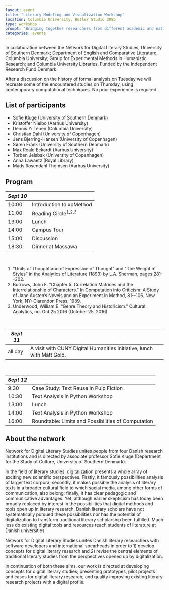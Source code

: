 ```yaml
---
layout: event
title: "Literary Modeling and Visualization Workshop"
location: Columbia University, Butler Studio 208b
type: workshop
prompt: "Bringing together researchers from different academic and national traditions, this workshop explores the limits and the possibilities of formal literary analysis."
categories: events
---
```


In collaboration between the Network for Digital Literary Studies, University of Southern
Denmark; Department of English and Comparative Literature, Columbia University; Group for
Experimental Methods in Humanistic Research; and Columbia University Libraries. Funded by the
Independent Research Fund Denmark.

After a discussion on the history of formal analysis on Tuesday we will recreate some of the
encountered studies on Thursday, using contemporary computational techniques. No prior
experience is required.

## List of participants

- Sofie Kluge (University of Southern Denmark)
- Kristoffer Nielbo (Aarhus University)
- Dennis Yi Tenen (Columbia University)
- Christian Dahl (University of Copenhagen)
- Jens Bjerring-Hansen (University of Copenhagen)
- Søren Frank (University of Southern Denmark)
- Max Roald Eckardt (Aarhus University)
- Torben Jelsbak (University of Copenhagen)
- Anna Lawaetz (Royal Library)
- Mads Rosendahl Thomsen (Aarhus University)

## Program

| *Sept 10*     |                                |
| ------------- | -------------------------      |
| 10:00         | Introduction to xpMethod       |
| 11:00         | Reading Circle<sup>1,2,3</sup> |
| 13:00         | Lunch                          |
| 14:00         | Campus Tour                    |
| 15:00         | Discussion                     |
| 18:30         | Dinner at Massawa              |

<br>

1. "Units of Thought and of Expression of Thought" and "The Weight of Styles" in the Analytics
   of Literature (1893) by L.A. Sherman, pages 281--302.
2. Burrows, John F. “Chapter 5: Correlation Matrices and the Interrelationship of Characters.”
   In Computation into Criticism: A Study of Jane Austen’s Novels and an Experiment in Method,
81--106. New York, NY: Clarendon Press, 1989.
3. Underwood, William E. “Genre Theory and Historicism.” Cultural Analytics, no. Oct 25 2016
   (October 25, 2016).

<br>

| *Sept 11*     |                                                                        |
| ------------- | -------------------------                                              |
| all day       | A visit with CUNY Digital Humanities Initiative, lunch with Matt Gold. |

<br>

| *Sept 12*     |                                                     |
| ------------- | -------------------------------------------------   |
| 9:30          | Case Study: Text Reuse in Pulp Fiction              |
| 10:30         | Text Analysis in Python Workshop                    |
| 13:00         | Lunch                                               |
| 14:00         | Text Analysis in Python Workshop                    |
| 16:00         | Roundtable: Limits and Possibilities of Computation |

## About the network

Network for Digital Literary Studies unites people from four Danish research institutions and
is directed by associate professor Sofie Kluge (Department for the Study of Culture, University
of Southern Denmark).

In the field of literary studies, digitalization presents a whole array of exciting new
scientific perspectives. Firstly, it famously possibilities analysis of larger text corpora;
secondly, it makes possible the analysis of literary texts in a broader cultural field to which
social media, among other forms of communication, also belong; finally, it has clear pedagogic
and communicative advantages. Yet, although earlier skepticism has today been broadly replaced
by interest in the possibilities that digital methods and tools open up in literary research,
Danish literary scholars have not systematically pursued these possibilities nor has the
potential of digitalization to transform traditional literary scholarship been fulfilled. Much
less do existing digital tools and resources reach students of literature at Danish
universities.

Network for Digital Literary Studies unites Danish literary researchers with software
developers and international spearheads in order to 1) develop concepts for digital literary
research and 2) revise the central elements of traditional literary studies from the
perspectives opened up by digitalization.

In continuation of both these aims, our work is directed at developing concepts for digital
literary studies; presenting prototypes, pilot projects and cases for digital literary
research; and quality improving existing literary research projects with a digital profile.

